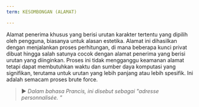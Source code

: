 ```yaml
---
term: KESOMBONGAN (ALAMAT)

---
```

Alamat penerima khusus yang berisi urutan karakter tertentu yang dipilih oleh pengguna, biasanya untuk alasan estetika. Alamat ini dihasilkan dengan menjalankan proses perhitungan, di mana beberapa kunci privat dibuat hingga salah satunya cocok dengan alamat penerima yang berisi urutan yang diinginkan. Proses ini tidak mengganggu keamanan alamat tetapi dapat membutuhkan waktu dan sumber daya komputasi yang signifikan, terutama untuk urutan yang lebih panjang atau lebih spesifik. Ini adalah semacam proses brute force.

> ► *Dalam bahasa Prancis, ini disebut sebagai "adresse personnalisée. "*